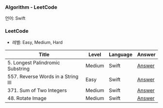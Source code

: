 ### Algorithm - LeetCode

언어: Swift

### LeetCode

* 레벨: Easy, Medium, Hard

| Title               | Level | Language | Answer |
| ------------------- | ------- | -------- |-------- |
| 5. Longest Palindromic Substring    | Medium    |Swift    |[Answer](https://github.com/dev-Lena/algorithm/blob/master/LeetCode/LongestPalindromicSubstring.swift)    |
| 557. Reverse Words in a String III    | Easy    |Swift    |[Answer](https://github.com/dev-Lena/algorithm/blob/master/LeetCode/ReverseWordsInAStringIII.swift)    |
| 371. Sum of Two Integers  | Medium  |Swift    |[Answer](https://github.com/dev-Lena/algorithm/blob/master/LeetCode/SumOfTwoIntegers.swift)    |
|  48. Rotate Image   |  Medium    | Swift    |[Answer](https://github.com/dev-Lena/algorithm/blob/master/LeetCode/RotateImage.swift)    |


